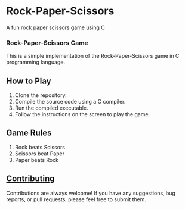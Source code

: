 # Rock-Paper-Scissors
A fun rock paper scissors game using C

### Rock-Paper-Scissors Game
This is a simple implementation of the Rock-Paper-Scissors game in C programming language.

## How to Play
1. Clone the repository.
2. Compile the source code using a C compiler.
3. Run the compiled executable.
4. Follow the instructions on the screen to play the game.

## Game Rules
1. Rock beats Scissors
2. Scissors beat Paper
3. Paper beats Rock

## [Contributing](https://github.com/nwhator/rock-paper-scissors/blob/main/CONTRIBUTING.md)
Contributions are always welcome! If you have any suggestions, bug reports, or pull requests, please feel free to submit them.
